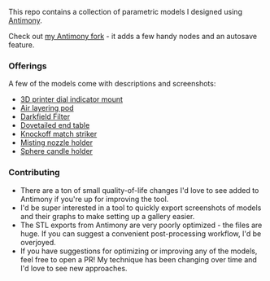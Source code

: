 This repo contains a collection of parametric models I designed using [Antimony](https://github.com/mkeeter/antimony).

Check out [my Antimony fork](https://github.com/nsfm/antimony) - it adds a few handy nodes and an autosave feature.

### Offerings

A few of the models come with descriptions and screenshots:

- [3D printer dial indicator mount](./dial_indicator_mount)
- [Air layering pod](./air_layerer)
- [Darkfield Filter](./darkfield_filter)
- [Dovetailed end table](./dovetailed_end_table)
- [Knockoff match striker](./match_striker)
- [Misting nozzle holder](./mister_holder)
- [Sphere candle holder](./sphere_candle_holder)

### Contributing

- There are a ton of small quality-of-life changes I'd love to see added to Antimony if you're up for improving the tool.
- I'd be super interested in a tool to quickly export screenshots of models and their graphs to make setting up a gallery easier.
- The STL exports from Antimony are very poorly optimized - the files are huge. If you can suggest a convenient post-processing workflow, I'd be overjoyed.
- If you have suggestions for optimizing or improving any of the models, feel free to open a PR! My technique has been changing over time and I'd love to see new approaches.
